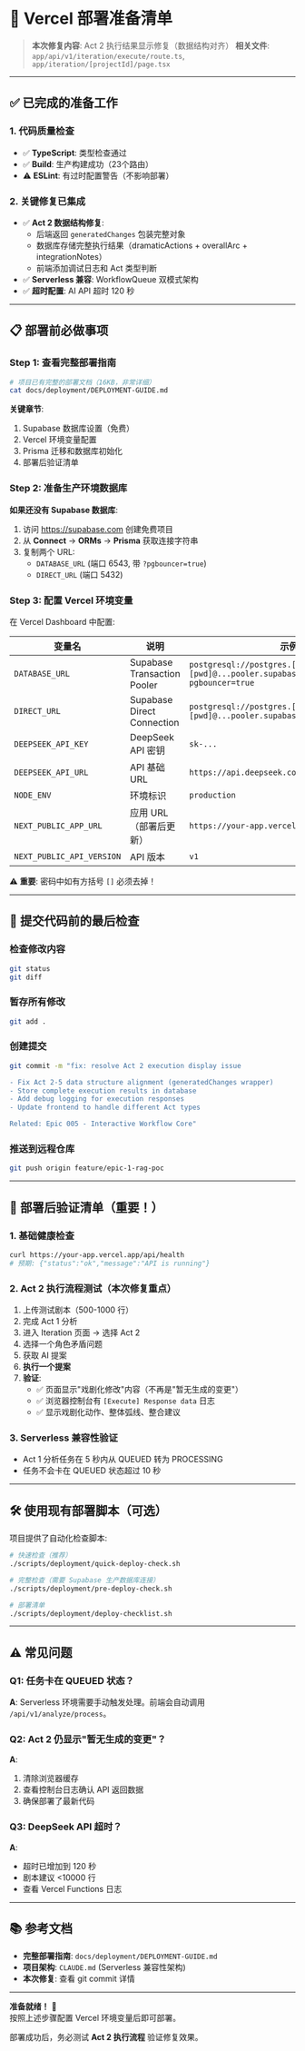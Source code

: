 # 🚀 Vercel 部署准备清单

> **本次修复内容**: Act 2 执行结果显示修复（数据结构对齐）
> **相关文件**: `app/api/v1/iteration/execute/route.ts`, `app/iteration/[projectId]/page.tsx`

---

## ✅ 已完成的准备工作

### 1. 代码质量检查
- ✅ **TypeScript**: 类型检查通过
- ✅ **Build**: 生产构建成功（23个路由）
- ⚠️ **ESLint**: 有过时配置警告（不影响部署）

### 2. 关键修复已集成
- ✅ **Act 2 数据结构修复**: 
  - 后端返回 `generatedChanges` 包装完整对象
  - 数据库存储完整执行结果（dramaticActions + overallArc + integrationNotes）
  - 前端添加调试日志和 Act 类型判断
- ✅ **Serverless 兼容**: WorkflowQueue 双模式架构
- ✅ **超时配置**: AI API 超时 120 秒

---

## 📋 部署前必做事项

### Step 1: 查看完整部署指南
```bash
# 项目已有完整的部署文档（16KB，非常详细）
cat docs/deployment/DEPLOYMENT-GUIDE.md
```

**关键章节**:
1. Supabase 数据库设置（免费）
2. Vercel 环境变量配置
3. Prisma 迁移和数据库初始化
4. 部署后验证清单

### Step 2: 准备生产环境数据库

**如果还没有 Supabase 数据库**:
1. 访问 https://supabase.com 创建免费项目
2. 从 **Connect** → **ORMs** → **Prisma** 获取连接字符串
3. 复制两个 URL:
   - `DATABASE_URL` (端口 6543, 带 `?pgbouncer=true`)
   - `DIRECT_URL` (端口 5432)

### Step 3: 配置 Vercel 环境变量

在 Vercel Dashboard 中配置:

| 变量名 | 说明 | 示例 |
|--------|------|------|
| `DATABASE_URL` | Supabase Transaction Pooler | `postgresql://postgres.[ref]:[pwd]@...pooler.supabase.com:6543/postgres?pgbouncer=true` |
| `DIRECT_URL` | Supabase Direct Connection | `postgresql://postgres.[ref]:[pwd]@...pooler.supabase.com:5432/postgres` |
| `DEEPSEEK_API_KEY` | DeepSeek API 密钥 | `sk-...` |
| `DEEPSEEK_API_URL` | API 基础 URL | `https://api.deepseek.com` |
| `NODE_ENV` | 环境标识 | `production` |
| `NEXT_PUBLIC_APP_URL` | 应用 URL（部署后更新） | `https://your-app.vercel.app` |
| `NEXT_PUBLIC_API_VERSION` | API 版本 | `v1` |

⚠️ **重要**: 密码中如有方括号 `[]` 必须去掉！

---

## 🔧 提交代码前的最后检查

### 检查修改内容
```bash
git status
git diff
```

### 暂存所有修改
```bash
git add .
```

### 创建提交
```bash
git commit -m "fix: resolve Act 2 execution display issue

- Fix Act 2-5 data structure alignment (generatedChanges wrapper)
- Store complete execution results in database
- Add debug logging for execution responses
- Update frontend to handle different Act types

Related: Epic 005 - Interactive Workflow Core"
```

### 推送到远程仓库
```bash
git push origin feature/epic-1-rag-poc
```

---

## 🧪 部署后验证清单（重要！）

### 1. 基础健康检查
```bash
curl https://your-app.vercel.app/api/health
# 预期: {"status":"ok","message":"API is running"}
```

### 2. **Act 2 执行流程测试**（本次修复重点）

1. 上传测试剧本（500-1000 行）
2. 完成 Act 1 分析
3. 进入 Iteration 页面 → 选择 Act 2
4. 选择一个角色矛盾问题
5. 获取 AI 提案
6. **执行一个提案**
7. **验证**:
   - ✅ 页面显示"戏剧化修改"内容（不再是"暂无生成的变更"）
   - ✅ 浏览器控制台有 `[Execute] Response data` 日志
   - ✅ 显示戏剧化动作、整体弧线、整合建议

### 3. Serverless 兼容性验证
- Act 1 分析任务在 5 秒内从 QUEUED 转为 PROCESSING
- 任务不会卡在 QUEUED 状态超过 10 秒

---

## 🛠️ 使用现有部署脚本（可选）

项目提供了自动化检查脚本:

```bash
# 快速检查（推荐）
./scripts/deployment/quick-deploy-check.sh

# 完整检查（需要 Supabase 生产数据库连接）
./scripts/deployment/pre-deploy-check.sh

# 部署清单
./scripts/deployment/deploy-checklist.sh
```

---

## ⚠️ 常见问题

### Q1: 任务卡在 QUEUED 状态？
**A**: Serverless 环境需要手动触发处理。前端会自动调用 `/api/v1/analyze/process`。

### Q2: Act 2 仍显示"暂无生成的变更"？
**A**: 
1. 清除浏览器缓存
2. 查看控制台日志确认 API 返回数据
3. 确保部署了最新代码

### Q3: DeepSeek API 超时？
**A**: 
- 超时已增加到 120 秒
- 剧本建议 <10000 行
- 查看 Vercel Functions 日志

---

## 📚 参考文档

- **完整部署指南**: `docs/deployment/DEPLOYMENT-GUIDE.md`
- **项目架构**: `CLAUDE.md` (Serverless 兼容性架构)
- **本次修复**: 查看 git commit 详情

---

**准备就绪！** 🎉  
按照上述步骤配置 Vercel 环境变量后即可部署。

部署成功后，务必测试 **Act 2 执行流程** 验证修复效果。
